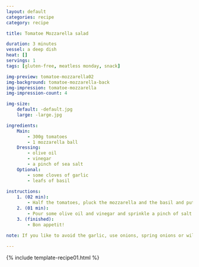 ```yaml
---
layout: default
categories: recipe
category: recipe

title: Tomatoe Mozzarella salad

duration: 3 minutes
vessel: a deep dish
heat: []
servings: 1
tags: [gluten-free, meatless monday, snack]

img-preview: tomatoe-mozzarella02
img-background: tomatoe-mozzarella-back
img-impression: tomatoe-mozzarella
img-impression-count: 4

img-size:
    default: -default.jpg
    large: -large.jpg

ingredients:
    Main:
        - 300g tomatoes
        - 1 mozzarella ball
    Dressing:
        - olive oil
        - vinegar
        - a pinch of sea salt
    Optional:
        - some cloves of garlic
        - leafs of basil
        
instructions:
    1. (02 min): 
        - Half the tomatoes, pluck the mozzarella and the basil and put the ingredients into a bowl or a deep dish.
    2. (01 min): 
        - Pour some olive oil and vinegar and sprinkle a pinch of salt over it.
    3. (finished): 
        - Bon appetit!
  
note: If you like to avoid the garlic, use onions, spring onions or wild garlic instead. 

---
```

<!--more-->

{% include template-recipe01.html %}

